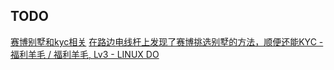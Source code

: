 ## TODO
[赛博别墅和kyc相关]()
[在路边电线杆上发现了赛博挑选别墅的方法，顺便还能KYC - 福利羊毛 / 福利羊毛, Lv3 - LINUX DO](https://linux.do/t/topic/582503)